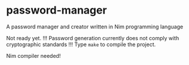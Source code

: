 # password-manager
A password manager and creator written in Nim programming language

Not ready yet.
!!! Password generation currently does not comply with cryptographic standards !!!
Type `make` to compile the project.

Nim compiler needed!
